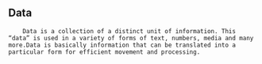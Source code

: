 ## Data

        Data is a collection of a distinct unit of information. This “data” is used in a variety of forms of text, numbers, media and many more.Data is basically information that can be translated into a particular form for efficient movement and processing.
